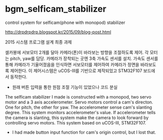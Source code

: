 # bgm_selficam_stabilizer
control system for selficam(phone with monopod) stabilizer

http://drpdrpdrp.blogspot.kr/2015/09/blog-post.html

2015 시스템 프로그램 설계 최종 과제

셀카봉에 서보모터 2개를 달아 카메라(폰)이 바라보는 방향을 조절하도록 제어. 각 모터는 pitch, yaw를 담당.
카메라가 장착되는 곳엔 3축 가속도 센서를 설치.
가속도 센서를 통해 카메라가 기울어졌음을 인식하면 서보모터를 제어하여 카메라가 정면을 바라보도록 제어한다.
이 제어시스템은 uCOS-III를 기반으로 제작되었고 STM32F107 보드에서 동작한다.
- 원래 버튼 입력을 통한 원점 조절 기능이 있었으나 코드 분실

The selficam stabilizer I made is constructed with a monopod, two servo motor and a 3 axis accelerometer.
Servo motors control a cam's directon. One for pitch, the other for yaw.
The accelerometer sense cam's slanting degree.
This system monitors accelerometer's value.
If accelerometer tells the camera is slanting, this system make the camera to look forward by controlling servo motors.
This system based on uCOS-III, STM32F107.
- I had made button input function for cam's origin control, but I lost that.
